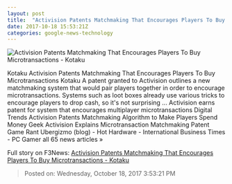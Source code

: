 ```yaml
---
layout: post
title:  "Activision Patents Matchmaking That Encourages Players To Buy Microtransactions - Kotaku"
date: 2017-10-18 15:53:21Z
categories: google-news-technology
---
```


![Activision Patents Matchmaking That Encourages Players To Buy Microtransactions - Kotaku](https://i.kinja-img.com/gawker-media/image/upload/s--lqQEshsW--/c_fill,fl_progressive,g_center,h_450,q_80,w_800/fzwe2uzfibzadmpnadro.png)

Kotaku Activision Patents Matchmaking That Encourages Players To Buy Microtransactions Kotaku A patent granted to Activision outlines a new matchmaking system that would pair players together in order to encourage microtransactions. Systems such as loot boxes already use various tricks to encourage players to drop cash, so it's not surprising ... Activision earns patent for system that encourages multiplayer microtransactions Digital Trends Activision Patents Matchmaking Algorithm to Make Players Spend Money Geek Activision Explains Microtransaction Matchmaking Patent Game Rant Ubergizmo (blog) - Hot Hardware - International Business Times - PC Gamer all 65 news articles »


Full story on F3News: [Activision Patents Matchmaking That Encourages Players To Buy Microtransactions - Kotaku](http://www.f3nws.com/n/YkCurC)

> Posted on: Wednesday, October 18, 2017 3:53:21 PM
